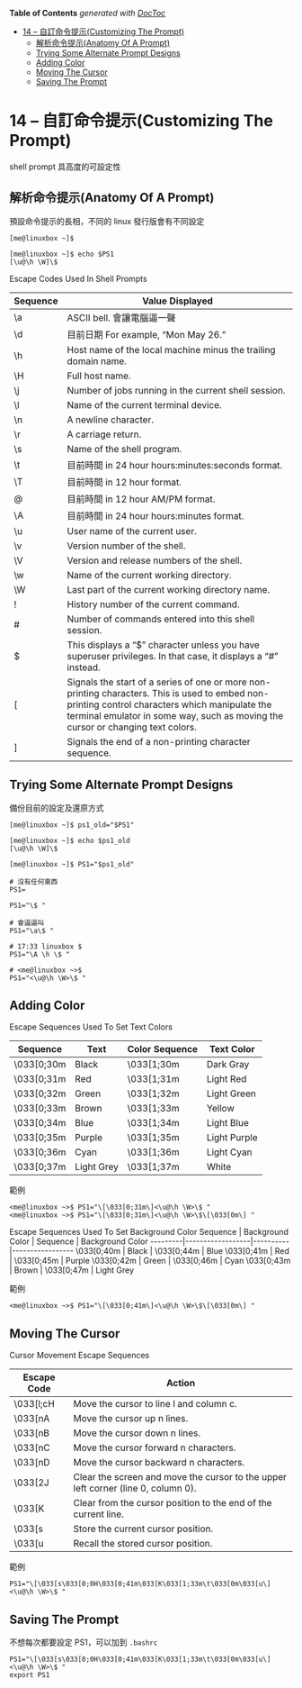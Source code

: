 <!-- START doctoc generated TOC please keep comment here to allow auto update -->
<!-- DON'T EDIT THIS SECTION, INSTEAD RE-RUN doctoc TO UPDATE -->
**Table of Contents**  *generated with [DocToc](https://github.com/thlorenz/doctoc)*

- [14 – 自訂命令提示(Customizing The Prompt)](#14--%E8%87%AA%E8%A8%82%E5%91%BD%E4%BB%A4%E6%8F%90%E7%A4%BAcustomizing-the-prompt)
  - [解析命令提示(Anatomy Of A Prompt)](#%E8%A7%A3%E6%9E%90%E5%91%BD%E4%BB%A4%E6%8F%90%E7%A4%BAanatomy-of-a-prompt)
  - [Trying Some Alternate Prompt Designs](#trying-some-alternate-prompt-designs)
  - [Adding Color](#adding-color)
  - [Moving The Cursor](#moving-the-cursor)
  - [Saving The Prompt](#saving-the-prompt)

<!-- END doctoc generated TOC please keep comment here to allow auto update -->

# 14 – 自訂命令提示(Customizing The Prompt)

shell prompt 具高度的可設定性

## 解析命令提示(Anatomy Of A Prompt)

預設命令提示的長相，不同的 linux 發行版會有不同設定

```shell
[me@linuxbox ~]$

[me@linuxbox ~]$ echo $PS1
[\u@\h \W]\$
```

Escape Codes Used In Shell Prompts

Sequence | Value Displayed
---------|----------------
\a | ASCII bell. 會讓電腦逼一聲
\d | 目前日期 For example, “Mon May 26.”
\h | Host name of the local machine minus the trailing domain name.
\H | Full host name.
\j | Number of jobs running in the current shell session.
\l | Name of the current terminal device.
\n | A newline character.
\r | A carriage return.
\s | Name of the shell program.
\t | 目前時間 in 24 hour hours:minutes:seconds format.
\T | 目前時間 in 12 hour format.
\@ | 目前時間 in 12 hour AM/PM format.
\A | 目前時間 in 24 hour hours:minutes format.
\u | User name of the current user.
\v | Version number of the shell.
\V | Version and release numbers of the shell.
\w | Name of the current working directory.
\W | Last part of the current working directory name.
\! | History number of the current command.
\# | Number of commands entered into this shell session.
\$ | This displays a “$” character unless you have superuser privileges. In that case, it displays a “#” instead.
\[ | Signals the start of a series of one or more non-printing characters. This is used to embed non-printing control characters which manipulate the terminal emulator in some way, such as moving the cursor or changing text colors.
\] | Signals the end of a non-printing character sequence.

## Trying Some Alternate Prompt Designs

備份目前的設定及還原方式

```shell
[me@linuxbox ~]$ ps1_old="$PS1"

[me@linuxbox ~]$ echo $ps1_old
[\u@\h \W]\$

[me@linuxbox ~]$ PS1="$ps1_old"
```

```shell
# 沒有任何東西
PS1=

PS1="\$ "

# 會逼逼叫
PS1="\a\$ "

# 17:33 linuxbox $
PS1="\A \h \$ "

# <me@linuxbox ~>$
PS1="<\u@\h \W>\$ "
```

## Adding Color

Escape Sequences Used To Set Text Colors

Sequence | Text | Color Sequence | Text Color
---------|------|----------------|-----------
\033[0;30m | Black | \033[1;30m | Dark Gray
\033[0;31m | Red | \033[1;31m | Light Red
\033[0;32m | Green | \033[1;32m | Light Green
\033[0;33m | Brown | \033[1;33m | Yellow
\033[0;34m | Blue | \033[1;34m | Light Blue
\033[0;35m | Purple | \033[1;35m | Light Purple
\033[0;36m | Cyan | \033[1;36m | Light Cyan
\033[0;37m | Light Grey | \033[1;37m | White

範例

```shell
<me@linuxbox ~>$ PS1="\[\033[0;31m\]<\u@\h \W>\$ "
<me@linuxbox ~>$ PS1="\[\033[0;31m\]<\u@\h \W>\$\[\033[0m\] "
```

Escape Sequences Used To Set Background Color
Sequence | Background Color | Sequence | Background Color
---------|------------------|----------|-----------------
\033[0;40m | Black | \033[0;44m | Blue
\033[0;41m | Red | \033[0;45m | Purple
\033[0;42m | Green | \033[0;46m | Cyan
\033[0;43m | Brown | \033[0;47m | Light Grey

範例

```shell
<me@linuxbox ~>$ PS1="\[\033[0;41m\]<\u@\h \W>\$\[\033[0m\] "
```

## Moving The Cursor

Cursor Movement Escape Sequences

Escape Code | Action
------------|-------
\033[l;cH | Move the cursor to line l and column c.
\033[nA | Move the cursor up n lines.
\033[nB | Move the cursor down n lines.
\033[nC | Move the cursor forward n characters.
\033[nD | Move the cursor backward n characters.
\033[2J | Clear the screen and move the cursor to the upper left corner (line 0, column 0).
\033[K | Clear from the cursor position to the end of the current line.
\033[s | Store the current cursor position.
\033[u | Recall the stored cursor position.

範例

```shell
PS1="\[\033[s\033[0;0H\033[0;41m\033[K\033[1;33m\t\033[0m\033[u\]
<\u@\h \W>\$ "
```

## Saving The Prompt

不想每次都要設定 PS1，可以加到 `.bashrc`

```shell
PS1="\[\033[s\033[0;0H\033[0;41m\033[K\033[1;33m\t\033[0m\033[u\]
<\u@\h \W>\$ "
export PS1
```